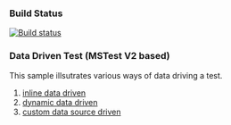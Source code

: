 ### Build Status
[![Build status](https://pvlakshm.visualstudio.com/Samples/_apis/build/status/DataDrivenTests-CI)](https://pvlakshm.visualstudio.com/Samples/_build/latest?definitionId=92)
### Data Driven Test (MSTest V2 based)
This sample illsutrates various ways of data driving a test.
1. [inline data driven](./DataDrivenTests/InlineDataDrivenTest.cs)
2. [dynamic data driven](./DataDrivenTests/DynamicDataDrivenTest.cs)
3. [custom data source driven](./DataDrivenTests/CustomDataDrivenTest.cs)
